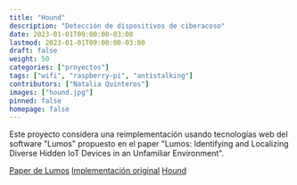 ```yaml
---
title: "Hound"
description: "Detección de dispositivos de ciberacoso"
date: 2023-01-01T09:00:00-03:00
lastmod: 2023-01-01T09:00:00-03:00
draft: false
weight: 50
categories: ["proyectos"]
tags: ["wifi", "raspberry-pi", "antistalking"]
contributors: ["Natalia Quinteros"]
images: ["hound.jpg"]
pinned: false
homepage: false
---
```


Este proyecto considera una reimplementación usando tecnologías web del software "Lumos" propuesto en el paper "Lumos: Identifying and Localizing
Diverse Hidden IoT Devices in an Unfamiliar Environment".

[Paper de Lumos](https://www.usenix.org/system/files/sec22summer_sharma-rahul.pdf)
[Implementación original](https://github.com/rahul-anand/Lumos)
[Hound](https://github.com/hackerlab-uchile/hound)
